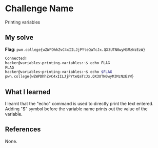 # Challenge Name
Printing variables

## My solve
**Flag:** `pwn.college{wZWPDhhZvC4xIILJjPYteQaTcJx.QX3UTN0wyM3MzNzEzW}`

```bash
Connected!
hacker@variables~printing-variables:~$ echo FLAG
FLAG
hacker@variables~printing-variables:~$ echo $FLAG
pwn.college{wZWPDhhZvC4xIILJjPYteQaTcJx.QX3UTN0wyM3MzNzEzW}
```

## What I learned
I learnt that the "echo" command is used to directly print the text entered. Adding "$" symbol before the variable name prints out the value of the variable.
## References 
None.
